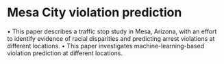 # Mesa City violation prediction
 •	This paper describes a traffic stop study in Mesa, Arizona, with an effort to identify evidence of racial disparities and predicting arrest violations at different locations. •	This paper investigates machine-learning-based violation prediction at different locations.
